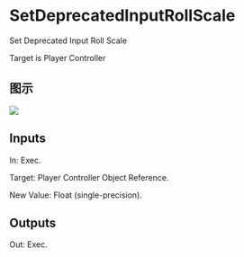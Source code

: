 # SetDeprecatedInputRollScale

Set Deprecated Input Roll Scale

Target is Player Controller

## 图示

![]($-20221218-20300003.png)

## Inputs

In: Exec.

Target: Player Controller Object Reference.

New Value: Float (single-precision).  

## Outputs

Out: Exec.

